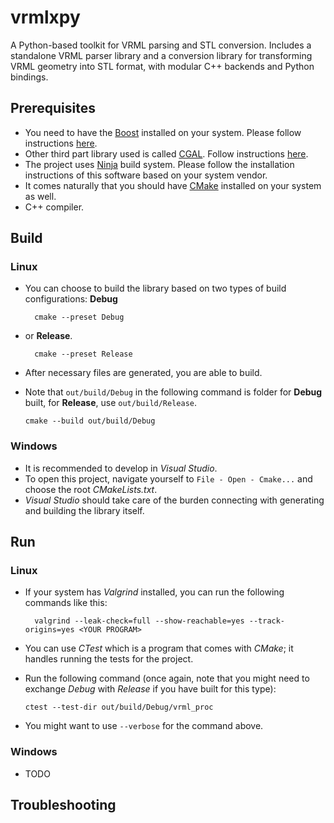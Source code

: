 # vrmlxpy
A Python-based toolkit for VRML parsing and STL conversion. Includes a standalone VRML parser library and a conversion library for transforming VRML geometry into STL format, with modular C++ backends and Python bindings.

## Prerequisites
- You need to have the [Boost](https://www.boost.org/) installed on your system. Please follow instructions [here](doc/boost_installation.md).
- Other third part library used is called [CGAL](https://www.cgal.org/). Follow instructions [here](doc/cgal_installation.md).
- The project uses [Ninja](https://ninja-build.org/) build system. Please follow the installation instructions of this software based on your system vendor.
- It comes naturally that you should have [CMake](https://cmake.org/) installed on your system as well.
- C++ compiler.

## Build
### Linux
- You can choose to build the library based on two types of build configurations: **Debug**

  ```
	cmake --preset Debug
  ```
- or **Release**.
  ```
	cmake --preset Release
  ```
- After necessary files are generated, you are able to build.
- Note that ```out/build/Debug``` in the following command is folder for **Debug** built, for **Release**, use ```out/build/Release```.
	```
	cmake --build out/build/Debug
	```

### Windows
- It is recommended to develop in *Visual Studio*.
- To open this project, navigate yourself to ```File - Open - Cmake...``` and choose the root *CMakeLists.txt*.
- *Visual Studio* should take care of the burden connecting with generating and building the library itself.

## Run
### Linux
- If your system has *Valgrind* installed, you can run the following commands like this:

  ```
	valgrind --leak-check=full --show-reachable=yes --track-origins=yes <YOUR PROGRAM>
  ```
- You can use *CTest* which is a program that comes with *CMake*; it handles running the tests for the project.
- Run the following command (once again, note that you might need to exchange *Debug* with *Release* if you have built for this type):

	```
	ctest --test-dir out/build/Debug/vrml_proc
	```
- You might want to use ```--verbose``` for the command above.

### Windows
- TODO

## Troubleshooting